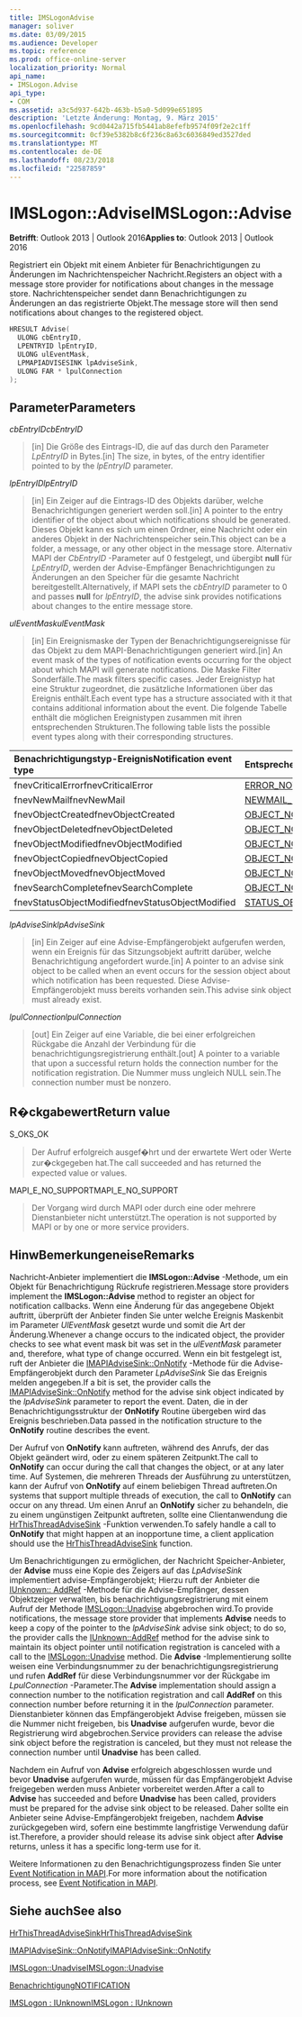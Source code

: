 ```yaml
---
title: IMSLogonAdvise
manager: soliver
ms.date: 03/09/2015
ms.audience: Developer
ms.topic: reference
ms.prod: office-online-server
localization_priority: Normal
api_name:
- IMSLogon.Advise
api_type:
- COM
ms.assetid: a3c5d937-642b-463b-b5a0-5d099e651895
description: 'Letzte Änderung: Montag, 9. März 2015'
ms.openlocfilehash: 9cd0442a715fb5441ab8efefb9574f09f2e2c1ff
ms.sourcegitcommit: 0cf39e5382b8c6f236c8a63c6036849ed3527ded
ms.translationtype: MT
ms.contentlocale: de-DE
ms.lasthandoff: 08/23/2018
ms.locfileid: "22587859"
---
```

# <a name="imslogonadvise"></a><span data-ttu-id="5c31c-103">IMSLogon::Advise</span><span class="sxs-lookup"><span data-stu-id="5c31c-103">IMSLogon::Advise</span></span>

  
  
<span data-ttu-id="5c31c-104">**Betrifft**: Outlook 2013 | Outlook 2016</span><span class="sxs-lookup"><span data-stu-id="5c31c-104">**Applies to**: Outlook 2013 | Outlook 2016</span></span> 
  
<span data-ttu-id="5c31c-105">Registriert ein Objekt mit einem Anbieter für Benachrichtigungen zu Änderungen im Nachrichtenspeicher Nachricht.</span><span class="sxs-lookup"><span data-stu-id="5c31c-105">Registers an object with a message store provider for notifications about changes in the message store.</span></span> <span data-ttu-id="5c31c-106">Nachrichtenspeicher sendet dann Benachrichtigungen zu Änderungen an das registrierte Objekt.</span><span class="sxs-lookup"><span data-stu-id="5c31c-106">The message store will then send notifications about changes to the registered object.</span></span>
  
```cpp
HRESULT Advise(
  ULONG cbEntryID,
  LPENTRYID lpEntryID,
  ULONG ulEventMask,
  LPMAPIADVISESINK lpAdviseSink,
  ULONG FAR * lpulConnection
);
```

## <a name="parameters"></a><span data-ttu-id="5c31c-107">Parameter</span><span class="sxs-lookup"><span data-stu-id="5c31c-107">Parameters</span></span>

 <span data-ttu-id="5c31c-108">_cbEntryID_</span><span class="sxs-lookup"><span data-stu-id="5c31c-108">_cbEntryID_</span></span>
  
> <span data-ttu-id="5c31c-109">[in] Die Größe des Eintrags-ID, die auf das durch den Parameter _LpEntryID_ in Bytes.</span><span class="sxs-lookup"><span data-stu-id="5c31c-109">[in] The size, in bytes, of the entry identifier pointed to by the  _lpEntryID_ parameter.</span></span> 
    
 <span data-ttu-id="5c31c-110">_lpEntryID_</span><span class="sxs-lookup"><span data-stu-id="5c31c-110">_lpEntryID_</span></span>
  
> <span data-ttu-id="5c31c-111">[in] Ein Zeiger auf die Eintrags-ID des Objekts darüber, welche Benachrichtigungen generiert werden soll.</span><span class="sxs-lookup"><span data-stu-id="5c31c-111">[in] A pointer to the entry identifier of the object about which notifications should be generated.</span></span> <span data-ttu-id="5c31c-112">Dieses Objekt kann es sich um einen Ordner, eine Nachricht oder ein anderes Objekt in der Nachrichtenspeicher sein.</span><span class="sxs-lookup"><span data-stu-id="5c31c-112">This object can be a folder, a message, or any other object in the message store.</span></span> <span data-ttu-id="5c31c-113">Alternativ MAPI der _CbEntryID_ -Parameter auf 0 festgelegt, und übergibt **null** für _LpEntryID_, werden der Advise-Empfänger Benachrichtigungen zu Änderungen an den Speicher für die gesamte Nachricht bereitgestellt.</span><span class="sxs-lookup"><span data-stu-id="5c31c-113">Alternatively, if MAPI sets the  _cbEntryID_ parameter to 0 and passes **null** for  _lpEntryID_, the advise sink provides notifications about changes to the entire message store.</span></span>
    
 <span data-ttu-id="5c31c-114">_ulEventMask_</span><span class="sxs-lookup"><span data-stu-id="5c31c-114">_ulEventMask_</span></span>
  
> <span data-ttu-id="5c31c-115">[in] Ein Ereignismaske der Typen der Benachrichtigungsereignisse für das Objekt zu dem MAPI-Benachrichtigungen generiert wird.</span><span class="sxs-lookup"><span data-stu-id="5c31c-115">[in] An event mask of the types of notification events occurring for the object about which MAPI will generate notifications.</span></span> <span data-ttu-id="5c31c-116">Die Maske Filter Sonderfälle.</span><span class="sxs-lookup"><span data-stu-id="5c31c-116">The mask filters specific cases.</span></span> <span data-ttu-id="5c31c-117">Jeder Ereignistyp hat eine Struktur zugeordnet, die zusätzliche Informationen über das Ereignis enthält.</span><span class="sxs-lookup"><span data-stu-id="5c31c-117">Each event type has a structure associated with it that contains additional information about the event.</span></span> <span data-ttu-id="5c31c-118">Die folgende Tabelle enthält die möglichen Ereignistypen zusammen mit ihren entsprechenden Strukturen.</span><span class="sxs-lookup"><span data-stu-id="5c31c-118">The following table lists the possible event types along with their corresponding structures.</span></span>
    
|<span data-ttu-id="5c31c-119">**Benachrichtigungstyp-Ereignis**</span><span class="sxs-lookup"><span data-stu-id="5c31c-119">**Notification event type**</span></span>|<span data-ttu-id="5c31c-120">**Entsprechende Struktur**</span><span class="sxs-lookup"><span data-stu-id="5c31c-120">**Corresponding structure**</span></span>|
|:-----|:-----|
|<span data-ttu-id="5c31c-121">fnevCriticalError</span><span class="sxs-lookup"><span data-stu-id="5c31c-121">fnevCriticalError</span></span>  <br/> |[<span data-ttu-id="5c31c-122">ERROR_NOTIFICATION</span><span class="sxs-lookup"><span data-stu-id="5c31c-122">ERROR_NOTIFICATION</span></span>](error_notification.md) <br/> |
|<span data-ttu-id="5c31c-123">fnevNewMail</span><span class="sxs-lookup"><span data-stu-id="5c31c-123">fnevNewMail</span></span>  <br/> |[<span data-ttu-id="5c31c-124">NEWMAIL_NOTIFICATION</span><span class="sxs-lookup"><span data-stu-id="5c31c-124">NEWMAIL_NOTIFICATION</span></span>](newmail_notification.md) <br/> |
|<span data-ttu-id="5c31c-125">fnevObjectCreated</span><span class="sxs-lookup"><span data-stu-id="5c31c-125">fnevObjectCreated</span></span>  <br/> |[<span data-ttu-id="5c31c-126">OBJECT_NOTIFICATION</span><span class="sxs-lookup"><span data-stu-id="5c31c-126">OBJECT_NOTIFICATION</span></span>](object_notification.md) <br/> |
|<span data-ttu-id="5c31c-127">fnevObjectDeleted</span><span class="sxs-lookup"><span data-stu-id="5c31c-127">fnevObjectDeleted</span></span>  <br/> |[<span data-ttu-id="5c31c-128">OBJECT_NOTIFICATION</span><span class="sxs-lookup"><span data-stu-id="5c31c-128">OBJECT_NOTIFICATION</span></span>](object_notification.md) <br/> |
|<span data-ttu-id="5c31c-129">fnevObjectModified</span><span class="sxs-lookup"><span data-stu-id="5c31c-129">fnevObjectModified</span></span>  <br/> |[<span data-ttu-id="5c31c-130">OBJECT_NOTIFICATION</span><span class="sxs-lookup"><span data-stu-id="5c31c-130">OBJECT_NOTIFICATION</span></span>](object_notification.md) <br/> |
|<span data-ttu-id="5c31c-131">fnevObjectCopied</span><span class="sxs-lookup"><span data-stu-id="5c31c-131">fnevObjectCopied</span></span>  <br/> |[<span data-ttu-id="5c31c-132">OBJECT_NOTIFICATION</span><span class="sxs-lookup"><span data-stu-id="5c31c-132">OBJECT_NOTIFICATION</span></span>](object_notification.md) <br/> |
|<span data-ttu-id="5c31c-133">fnevObjectMoved</span><span class="sxs-lookup"><span data-stu-id="5c31c-133">fnevObjectMoved</span></span>  <br/> |[<span data-ttu-id="5c31c-134">OBJECT_NOTIFICATION</span><span class="sxs-lookup"><span data-stu-id="5c31c-134">OBJECT_NOTIFICATION</span></span>](object_notification.md) <br/> |
|<span data-ttu-id="5c31c-135">fnevSearchComplete</span><span class="sxs-lookup"><span data-stu-id="5c31c-135">fnevSearchComplete</span></span>  <br/> |[<span data-ttu-id="5c31c-136">OBJECT_NOTIFICATION</span><span class="sxs-lookup"><span data-stu-id="5c31c-136">OBJECT_NOTIFICATION</span></span>](object_notification.md) <br/> |
|<span data-ttu-id="5c31c-137">fnevStatusObjectModified</span><span class="sxs-lookup"><span data-stu-id="5c31c-137">fnevStatusObjectModified</span></span>  <br/> |[<span data-ttu-id="5c31c-138">STATUS_OBJECT_NOTIFICATION</span><span class="sxs-lookup"><span data-stu-id="5c31c-138">STATUS_OBJECT_NOTIFICATION</span></span>](status_object_notification.md) <br/> |
   
 <span data-ttu-id="5c31c-139">_lpAdviseSink_</span><span class="sxs-lookup"><span data-stu-id="5c31c-139">_lpAdviseSink_</span></span>
  
> <span data-ttu-id="5c31c-140">[in] Ein Zeiger auf eine Advise-Empfängerobjekt aufgerufen werden, wenn ein Ereignis für das Sitzungsobjekt auftritt darüber, welche Benachrichtigung angefordert wurde.</span><span class="sxs-lookup"><span data-stu-id="5c31c-140">[in] A pointer to an advise sink object to be called when an event occurs for the session object about which notification has been requested.</span></span> <span data-ttu-id="5c31c-141">Diese Advise-Empfängerobjekt muss bereits vorhanden sein.</span><span class="sxs-lookup"><span data-stu-id="5c31c-141">This advise sink object must already exist.</span></span>
    
 <span data-ttu-id="5c31c-142">_lpulConnection_</span><span class="sxs-lookup"><span data-stu-id="5c31c-142">_lpulConnection_</span></span>
  
> <span data-ttu-id="5c31c-143">[out] Ein Zeiger auf eine Variable, die bei einer erfolgreichen Rückgabe die Anzahl der Verbindung für die benachrichtigungsregistrierung enthält.</span><span class="sxs-lookup"><span data-stu-id="5c31c-143">[out] A pointer to a variable that upon a successful return holds the connection number for the notification registration.</span></span> <span data-ttu-id="5c31c-144">Die Nummer muss ungleich NULL sein.</span><span class="sxs-lookup"><span data-stu-id="5c31c-144">The connection number must be nonzero.</span></span>
    
## <a name="return-value"></a><span data-ttu-id="5c31c-145">R�ckgabewert</span><span class="sxs-lookup"><span data-stu-id="5c31c-145">Return value</span></span>

<span data-ttu-id="5c31c-146">S_OK</span><span class="sxs-lookup"><span data-stu-id="5c31c-146">S_OK</span></span> 
  
> <span data-ttu-id="5c31c-147">Der Aufruf erfolgreich ausgef�hrt und der erwartete Wert oder Werte zur�ckgegeben hat.</span><span class="sxs-lookup"><span data-stu-id="5c31c-147">The call succeeded and has returned the expected value or values.</span></span>
    
<span data-ttu-id="5c31c-148">MAPI_E_NO_SUPPORT</span><span class="sxs-lookup"><span data-stu-id="5c31c-148">MAPI_E_NO_SUPPORT</span></span> 
  
> <span data-ttu-id="5c31c-149">Der Vorgang wird durch MAPI oder durch eine oder mehrere Dienstanbieter nicht unterstützt.</span><span class="sxs-lookup"><span data-stu-id="5c31c-149">The operation is not supported by MAPI or by one or more service providers.</span></span>
    
## <a name="remarks"></a><span data-ttu-id="5c31c-150">HinwBemerkungeneise</span><span class="sxs-lookup"><span data-stu-id="5c31c-150">Remarks</span></span>

<span data-ttu-id="5c31c-151">Nachricht-Anbieter implementiert die **IMSLogon::Advise** -Methode, um ein Objekt für Benachrichtigung Rückrufe registrieren.</span><span class="sxs-lookup"><span data-stu-id="5c31c-151">Message store providers implement the **IMSLogon::Advise** method to register an object for notification callbacks.</span></span> <span data-ttu-id="5c31c-152">Wenn eine Änderung für das angegebene Objekt auftritt, überprüft der Anbieter finden Sie unter welche Ereignis Maskenbit im Parameter _UlEventMask_ gesetzt wurde und somit die Art der Änderung.</span><span class="sxs-lookup"><span data-stu-id="5c31c-152">Whenever a change occurs to the indicated object, the provider checks to see what event mask bit was set in the  _ulEventMask_ parameter and, therefore, what type of change occurred.</span></span> <span data-ttu-id="5c31c-153">Wenn ein bit festgelegt ist, ruft der Anbieter die [IMAPIAdviseSink::OnNotify](imapiadvisesink-onnotify.md) -Methode für die Advise-Empfängerobjekt durch den Parameter _LpAdviseSink_ Sie das Ereignis melden angegeben.</span><span class="sxs-lookup"><span data-stu-id="5c31c-153">If a bit is set, the provider calls the [IMAPIAdviseSink::OnNotify](imapiadvisesink-onnotify.md) method for the advise sink object indicated by the  _lpAdviseSink_ parameter to report the event.</span></span> <span data-ttu-id="5c31c-154">Daten, die in der Benachrichtigungsstruktur der **OnNotify** Routine übergeben wird das Ereignis beschrieben.</span><span class="sxs-lookup"><span data-stu-id="5c31c-154">Data passed in the notification structure to the **OnNotify** routine describes the event.</span></span> 
  
<span data-ttu-id="5c31c-155">Der Aufruf von **OnNotify** kann auftreten, während des Anrufs, der das Objekt geändert wird, oder zu einem späteren Zeitpunkt.</span><span class="sxs-lookup"><span data-stu-id="5c31c-155">The call to **OnNotify** can occur during the call that changes the object, or at any later time.</span></span> <span data-ttu-id="5c31c-156">Auf Systemen, die mehreren Threads der Ausführung zu unterstützen, kann der Aufruf von **OnNotify** auf einem beliebigen Thread auftreten.</span><span class="sxs-lookup"><span data-stu-id="5c31c-156">On systems that support multiple threads of execution, the call to **OnNotify** can occur on any thread.</span></span> <span data-ttu-id="5c31c-157">Um einen Anruf an **OnNotify** sicher zu behandeln, die zu einem ungünstigen Zeitpunkt auftreten, sollte eine Clientanwendung die [HrThisThreadAdviseSink](hrthisthreadadvisesink.md) -Funktion verwenden.</span><span class="sxs-lookup"><span data-stu-id="5c31c-157">To safely handle a call to **OnNotify** that might happen at an inopportune time, a client application should use the [HrThisThreadAdviseSink](hrthisthreadadvisesink.md) function.</span></span> 
  
<span data-ttu-id="5c31c-158">Um Benachrichtigungen zu ermöglichen, der Nachricht Speicher-Anbieter, der **Advise** muss eine Kopie des Zeigers auf das _LpAdviseSink_ implementiert advise-Empfängerobjekt; Hierzu ruft der Anbieter die [IUnknown:: AddRef](http://msdn.microsoft.com/en-us/library/ms691379%28v=VS.85%29.aspx) -Methode für die Advise-Empfänger, dessen Objektzeiger verwalten, bis benachrichtigungsregistrierung mit einem Aufruf der Methode [IMSLogon::Unadvise](imslogon-unadvise.md) abgebrochen wird.</span><span class="sxs-lookup"><span data-stu-id="5c31c-158">To provide notifications, the message store provider that implements **Advise** needs to keep a copy of the pointer to the  _lpAdviseSink_ advise sink object; to do so, the provider calls the [IUnknown::AddRef](http://msdn.microsoft.com/en-us/library/ms691379%28v=VS.85%29.aspx) method for the advise sink to maintain its object pointer until notification registration is canceled with a call to the [IMSLogon::Unadvise](imslogon-unadvise.md) method.</span></span> <span data-ttu-id="5c31c-159">Die **Advise** -Implementierung sollte weisen eine Verbindungsnummer zu der benachrichtigungsregistrierung und rufen **AddRef** für diese Verbindungsnummer vor der Rückgabe im _LpulConnection_ -Parameter.</span><span class="sxs-lookup"><span data-stu-id="5c31c-159">The **Advise** implementation should assign a connection number to the notification registration and call **AddRef** on this connection number before returning it in the  _lpulConnection_ parameter.</span></span> <span data-ttu-id="5c31c-160">Dienstanbieter können das Empfängerobjekt Advise freigeben, müssen sie die Nummer nicht freigeben, bis **Unadvise** aufgerufen wurde, bevor die Registrierung wird abgebrochen.</span><span class="sxs-lookup"><span data-stu-id="5c31c-160">Service providers can release the advise sink object before the registration is canceled, but they must not release the connection number until **Unadvise** has been called.</span></span> 
  
<span data-ttu-id="5c31c-161">Nachdem ein Aufruf von **Advise** erfolgreich abgeschlossen wurde und bevor **Unadvise** aufgerufen wurde, müssen für das Empfängerobjekt Advise freigegeben werden muss Anbieter vorbereitet werden.</span><span class="sxs-lookup"><span data-stu-id="5c31c-161">After a call to **Advise** has succeeded and before **Unadvise** has been called, providers must be prepared for the advise sink object to be released.</span></span> <span data-ttu-id="5c31c-162">Daher sollte ein Anbieter seine Advise-Empfängerobjekt freigeben, nachdem **Advise** zurückgegeben wird, sofern eine bestimmte langfristige Verwendung dafür ist.</span><span class="sxs-lookup"><span data-stu-id="5c31c-162">Therefore, a provider should release its advise sink object after **Advise** returns, unless it has a specific long-term use for it.</span></span> 
  
<span data-ttu-id="5c31c-163">Weitere Informationen zu den Benachrichtigungsprozess finden Sie unter [Event Notification in MAPI](event-notification-in-mapi.md).</span><span class="sxs-lookup"><span data-stu-id="5c31c-163">For more information about the notification process, see [Event Notification in MAPI](event-notification-in-mapi.md).</span></span> 
  
## <a name="see-also"></a><span data-ttu-id="5c31c-164">Siehe auch</span><span class="sxs-lookup"><span data-stu-id="5c31c-164">See also</span></span>



[<span data-ttu-id="5c31c-165">HrThisThreadAdviseSink</span><span class="sxs-lookup"><span data-stu-id="5c31c-165">HrThisThreadAdviseSink</span></span>](hrthisthreadadvisesink.md)
  
[<span data-ttu-id="5c31c-166">IMAPIAdviseSink::OnNotify</span><span class="sxs-lookup"><span data-stu-id="5c31c-166">IMAPIAdviseSink::OnNotify</span></span>](imapiadvisesink-onnotify.md)
  
[<span data-ttu-id="5c31c-167">IMSLogon::Unadvise</span><span class="sxs-lookup"><span data-stu-id="5c31c-167">IMSLogon::Unadvise</span></span>](imslogon-unadvise.md)
  
[<span data-ttu-id="5c31c-168">Benachrichtigung</span><span class="sxs-lookup"><span data-stu-id="5c31c-168">NOTIFICATION</span></span>](notification.md)
  
[<span data-ttu-id="5c31c-169">IMSLogon : IUnknown</span><span class="sxs-lookup"><span data-stu-id="5c31c-169">IMSLogon : IUnknown</span></span>](imslogoniunknown.md)

